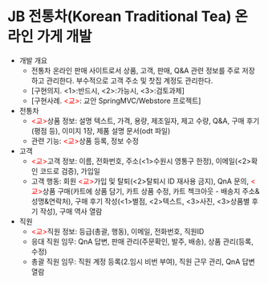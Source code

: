 # JB 전통차(Korean Traditional Tea) 온라인 가게 개발

- 개발 개요
  - 전통차 온라인 판매 사이트로서 상품, 고객, 판매, Q&A 관련 정보를 주로 저장하고 관리한다. 부수적으로 고객 주소 및 찻집 계정도 관리한다.
  - [구현의지. <1>:반드시, <2>:가능시, <3>:검토과제]
  - [구현사례. <span style="color:red"><교></span>: 교안 SpringMVC/Webstore 프로젝트]
- 전통차
  - <span style="color:red"><교></span>상품 정보: 설명 텍스트, 가격, 용량, 제조일자, 제고 수량, Q&A, 구매 후기(평점 등), 이미지 1장, 제품 설명 문서(odt 파일)
  - 관련 기능: <span style="color:red"><교></span>상품 등록, 정보 수정
- 고객
  - <span style="color:red"><교></span>고객 정보: 이름, 전화번호, 주소(<1>수원시 영통구 한정), 이메일(<2>확인 코드로 검증), 가입일
  - 고객 행동: 회원 <span style="color:red"><교></span>가입 및 탈퇴(<2>탈퇴시 ID 재사용 금지), QnA 문의, <span style="color:red"><교></span>상품 구매(카트에 상품 담기, 카트 상품 수정, 카트 첵크아웃 - 배송지 주소&성명&연락처), 구매 후기 작성(<1>별점, <2>텍스트, <3>사진, <3>상품별 후기 작성), 구매 역사 열람
- 직원
  - <span style="color:red"><교></span>직원 정보: 등급(총괄, 행동), 이메일, 전화번호, 직원ID
  - 응대 직원 임무: QnA 답변, 판매 관리(주문확인, 발주, 배송), 상품 관리(등록, 수정)
  - 총괄 직원 임무: 직원 계정 등록(2.임시 비번 부여), 직원 근무 관리, QnA 답변 열람
